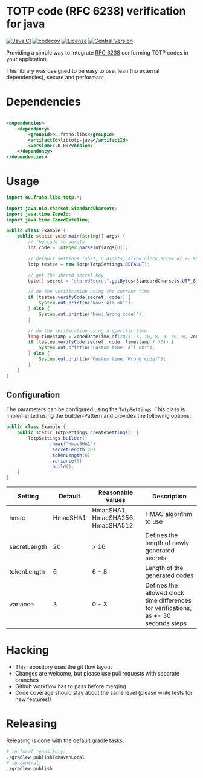 # TOTP code (RFC 6238) verification for java

[![Java CI](https://github.com/bratkartoffel/libtotp-java/actions/workflows/build.yaml/badge.svg)](https://github.com/bratkartoffel/libtotp-java/actions/workflows/build.yaml)
[![codecov](https://codecov.io/gh/bratkartoffel/libtotp-java/branch/develop/graph/badge.svg?token=QgUmkgHSMd)](https://codecov.io/gh/bratkartoffel/libtotp-java)
[![License](http://img.shields.io/:license-mit-blue.svg?style=flat)](http://doge.mit-license.org)
[![Central Version](https://img.shields.io/maven-central/v/eu.fraho.libs/libtotp-java)](https://mvnrepository.com/artifact/eu.fraho.libs/libtotp-java)

Providing a simple way to integrate [RFC 6238](https://www.rfc-editor.org/rfc/rfc6238) conforming TOTP codes in your
application.

This library was designed to be easy to use, lean (no external dependencies), secure and performant.

# Dependencies

```xml

<dependencies>
    <dependency>
        <groupId>eu.fraho.libs</groupId>
        <artifactId>libtotp-java</artifactId>
        <version>1.0.0</version>
    </dependency>
</dependencies>
```

# Usage

```java
import eu.fraho.libs.totp.*;

import java.nio.charset.StandardCharsets;
import java.time.ZoneId;
import java.time.ZonedDateTime;

public class Example {
    public static void main(String[] args) {
        // the code to verify
        int code = Integer.parseInt(args[0]);

        // default settings (sha1, 6 digits, allow clock screw of +- 90 seconds)
        Totp testee = new Totp(TotpSettings.DEFAULT);

        // get the shared secret key
        byte[] secret = "sharedSecret".getBytes(StandardCharsets.UTF_8);

        // do the verification using the current time
        if (testee.verifyCode(secret, code)) {
            System.out.println("Now: All ok!");
        } else {
            System.out.println("Now: Wrong code!");
        }

        // do the verification using a specific time
        long timestamp = ZonedDateTime.of(2023, 3, 10, 8, 9, 10, 0, ZoneId.of("Europe/Berlin")).toEpochSecond();
        if (testee.verifyCode(secret, code, timestamp / 30)) {
            System.out.println("Custom time: All ok!");
        } else {
            System.out.println("Custom time: Wrong code!");
        }
    }
}
```

## Configuration

The parameters can be configured using the `TotpSettings`. This class is implemented using the builder-Pattern and
provides the following options:

```java
public class Example {
    public static TotpSettings createSettings() {
        TotpSettings.builder()
                .hmac("HmacSHA1")
                .secretLength(20)
                .tokenLength(6)
                .variance(3)
                .build();
    }
}
```

| Setting      | Default  | Reasonable values                | Description                                                                          |
|--------------|----------|----------------------------------|--------------------------------------------------------------------------------------|
| hmac         | HmacSHA1 | HmacSHA1, HmacSHA256, HmacSHA512 | HMAC algorithm to use                                                                |
| secretLength | 20       | > 16                             | Defines the length of newly generated secrets                                        |
| tokenLength  | 6        | 6 - 8                            | Length of the generated codes                                                        |
| variance     | 3        | 0 - 3                            | Defines the allowed clock time differences for verifications, as +- 30 seconds steps |

# Hacking

* This repository uses the git flow layout
* Changes are welcome, but please use pull requests with separate branches
* Github workflow has to pass before merging
* Code coverage should stay about the same level (please write tests for new features!)

# Releasing

Releasing is done with the default gradle tasks:

```bash
# to local repository:
./gradlew publishToMavenLocal
# to central:
./gradlew publish
```
